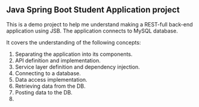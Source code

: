 ## Java Spring Boot Student Application project

This is a demo project to help me understand making a REST-full back-end application using JSB. 
The application connects to MySQL database.

It covers the understanding of the following concepts:
1. Separating the application into its components.
2. API definition and implementation.
3. Service layer definition and dependency injection.
4. Connecting to a database.
5. Data access implementation.
6. Retrieving data from the DB.
7. Posting data to the DB.
8. 